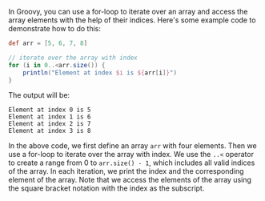 In Groovy, you can use a for-loop to iterate over an array and access the array elements with the help of their indices. Here's some example code to demonstrate how to do this:

```groovy
def arr = [5, 6, 7, 8]

// iterate over the array with index
for (i in 0..<arr.size()) {
    println("Element at index $i is ${arr[i]}")
}
```

The output will be:

```
Element at index 0 is 5
Element at index 1 is 6
Element at index 2 is 7
Element at index 3 is 8
```

In the above code, we first define an array `arr` with four elements. Then we use a for-loop to iterate over the array with index. We use the `..<` operator to create a range from 0 to `arr.size() - 1`, which includes all valid indices of the array. In each iteration, we print the index and the corresponding element of the array. Note that we access the elements of the array using the square bracket notation with the index as the subscript.